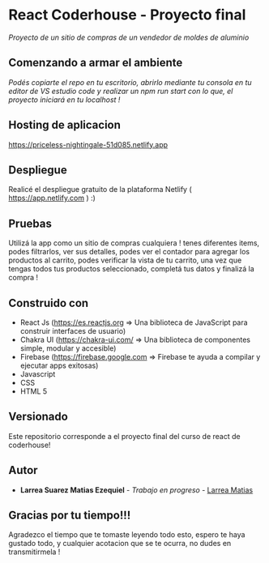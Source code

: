 # React Coderhouse - Proyecto final

_Proyecto de un sitio de compras de un vendedor de moldes de aluminio_

## Comenzando a armar el ambiente
_Podés copiarte el repo en tu escritorio, abrirlo mediante tu consola en tu editor de VS estudio code y realizar un npm run start con lo que, el proyecto iniciará en tu localhost !_

## Hosting de aplicacion

https://priceless-nightingale-51d085.netlify.app


## Despliegue

Realicé el despliegue gratuito de la plataforma Netlify ( https://app.netlify.com ) :)

## Pruebas

Utilizá la app como un sitio de compras cualquiera ! tenes diferentes items, podes filtrarlos, ver sus detalles, podes ver el contador para agregar los productos al carrito, podes verificar la vista de tu carrito, una vez que tengas todos tus productos seleccionado, completá tus datos y finalizá la compra !


## Construido con

* React Js (https://es.reactjs.org => Una biblioteca de JavaScript para construir interfaces de usuario)
* Chakra UI (https://chakra-ui.com/ =>  Una biblioteca de componentes simple, modular y accesible)
* Firebase (https://firebase.google.com => Firebase te ayuda a compilar y ejecutar apps exitosas)
* Javascript
* CSS
* HTML 5


## Versionado

Este repositorio corresponde a el proyecto final del curso de react de coderhouse!

## Autor

* **Larrea Suarez Matias Ezequiel** - *Trabajo en progreso* - [Larrea Matias](https://github.com/Matata1991)

## Gracias por tu tiempo!!!

Agradezco el tiempo que te tomaste leyendo todo esto, espero te haya gustado todo, y cualquier acotacion que se te ocurra, no dudes en transmitirmela !

